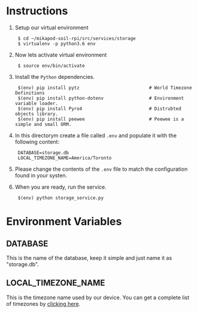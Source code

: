 # Instructions
1. Setup our virtual environment

        $ cd ~/mikapod-soil-rpi/src/services/storage
        $ virtualenv -p python3.6 env

2. Now lets activate virtual environment

        $ source env/bin/activate

3. Install the ``Python`` dependencies.

        $(env) pip install pytz                          # World Timezone Definitions
        $(env) pip install python-dotenv                 # Environment variable loader.
        $(env) pip install Pyro4                         # Distrubted objects library.
        $(env) pip install peewee                        # Peewee is a simple and small ORM.

4. In this directorym create a file called ``.env`` and populate it with the following content:

        DATABASE=storage.db
        LOCAL_TIMEZONE_NAME=America/Toronto

5. Please change the contents of the ``.env`` file to match the configuration found in your systen.

6. When you are ready, run the service.

        $(env) python storage_service.py

# Environment Variables

## DATABASE
This is the name of the database, keep it simple and just name it as "storage.db".

## LOCAL_TIMEZONE_NAME
This is the timezone name used by our device. You can get a complete list of timezones by [clicking here](https://stackoverflow.com/q/13866926).
